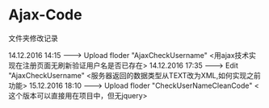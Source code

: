 # Ajax-Code

文件夹修改记录

14.12.2016 14:15 ---> Upload floder "AjaxCheckUsername" <用ajax技术实现在注册页面无刷新验证用户名是否已存在>
14.12.2016 17:35 ---> Edit "AjaxCheckUsername" <服务器返回的数据类型从TEXT改为XML,如何实现之前功能>
15.12.2016 18:10 ---> Upload floder "CheckUserNameCleanCode" <这个版本可以直接用在项目中，但无jquery>

